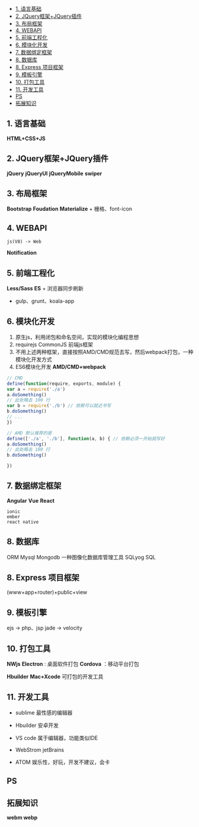 <!-- toc orderedList:0 -->

* [1. 语言基础](#1-语言基础)
* [2. JQuery框架+JQuery插件](#2-jquery框架jquery插件)
* [3. 布局框架](#3-布局框架)
* [4. WEBAPI](#4-webapi)
* [5. 前端工程化](#5-前端工程化)
* [6. 模块化开发](#6-模块化开发)
* [7. 数据绑定框架](#7-数据绑定框架)
* [8. 数据库](#8-数据库)
* [8. Express 项目框架](#8-express-项目框架)
* [9. 模板引擎](#9-模板引擎)
* [10. 打包工具](#10-打包工具)
* [11. 开发工具](#11-开发工具)
* [PS](#ps)
* [拓展知识](#拓展知识)

<!-- tocstop -->
## 1. 语言基础
**HTML+CSS+JS**

## 2. JQuery框架+JQuery插件
**jQuery**
**jQueryUI**
**jQueryMobile**
**swiper**

## 3. 布局框架
**Bootstrap**
**Foudation**
**Materialize**
\+ 栅格、font-icon

## 4. WEBAPI
```puml
js(V8) -> Web
```
**Notification**

## 5. 前端工程化
**Less/Sass**
**ES**
\+ 浏览器同步刷新
* gulp、grunt、koala-app

## 6. 模块化开发
1. 原生js，利用闭包和命名空间，实现的模块化编程思想
2. requirejs CommonJS 前端js框架
3. 不用上述两种框架，直接按照AMD/CMD规范去写，然后webpack打包，一种模块化开发方式
4. ES6模块化开发
**AMD/CMD+webpack**
```javascript
// CMD
define(function(require, exports, module) {
var a = require('./a')
a.doSomething()
// 此处略去 100 行
var b = require('./b') // 依赖可以就近书写
b.doSomething()
// ...
})

// AMD 默认推荐的是
define(['./a', './b'], function(a, b) { // 依赖必须一开始就写好
a.doSomething()
// 此处略去 100 行
b.doSomething()

})
```

## 7. 数据绑定框架
**Angular**
**Vue**
**React**

	ionic
	ember
	react native

## 8. 数据库
ORM
Mysql Mongodb
一种图像化数据库管理工具 SQLyog
SQL
## 8. Express 项目框架

(www+app+router)+public+view

## 9. 模板引擎
ejs -> php、jsp
jade -> velocity

## 10. 打包工具
**NWjs**
**Electron** : 桌面软件打包
**Cordova** ：移动平台打包

**Hbuilder**
**Mac+Xcode** 可打包的开发工具

## 11. 开发工具

* sublime 最性感的编辑器
* Hbuilder 安卓开发
* VS code 属于编辑器，功能类似IDE
* WebStrom jetBrains

* ATOM 娱乐性，好玩，开发不建议，会卡

## PS
## 拓展知识
**webm webp**
